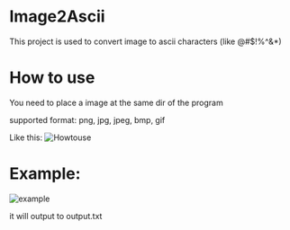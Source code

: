# Image2Ascii
This project is used to convert image to ascii characters (like @#$!%^&amp;*)

# How to use

You need to place a image at the same dir of the program

supported format: png, jpg, jpeg, bmp, gif

Like this:
![Howtouse](https://i.imgur.com/tk9qmGu.png)

# Example:
![example](https://i.imgur.com/psPeide.png)

it will output to output.txt
